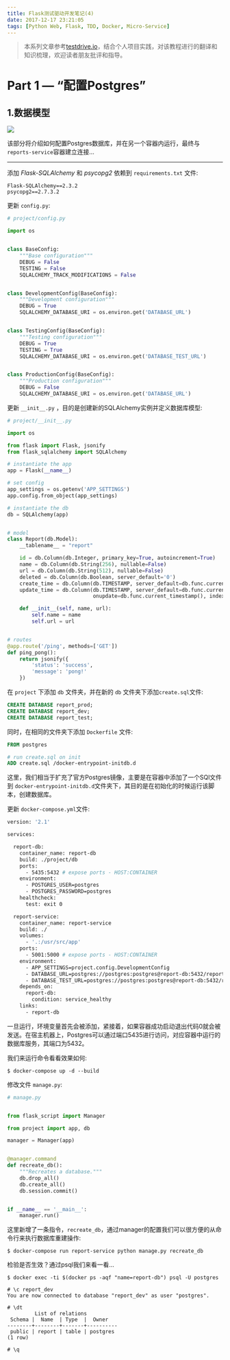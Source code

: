```yaml
---
title: Flask测试驱动开发笔记(4)
date: 2017-12-17 23:21:05
tags: [Python Web, Flask, TDD, Docker, Micro-Service]
---
```


> 本系列文章参考[testdrive.io](https://testdriven.io/part-one-intro/)，结合个人项目实践，对该教程进行的翻译和知识梳理，欢迎读者朋友批评和指导。

# Part 1 — “配置Postgres”

## 1.数据模型

![](https://deepstreamhub.com/open-source/integrations/db-postgres/postgres-deepstream.svg)

该部分将介绍如何配置Postgres数据库，并在另一个容器内运行，最终与 `reports-service`容器建立连接...

------

添加 *Flask-SQLAlchemy* 和 *psycopg2* 依赖到 `requirements.txt` 文件:

```
Flask-SQLAlchemy==2.3.2
psycopg2==2.7.3.2

```

更新 `config.py`:

```python
# project/config.py

import os


class BaseConfig:
    """Base configuration"""
    DEBUG = False
    TESTING = False
    SQLALCHEMY_TRACK_MODIFICATIONS = False


class DevelopmentConfig(BaseConfig):
    """Development configuration"""
    DEBUG = True
    SQLALCHEMY_DATABASE_URI = os.environ.get('DATABASE_URL')


class TestingConfig(BaseConfig):
    """Testing configuration"""
    DEBUG = True
    TESTING = True
    SQLALCHEMY_DATABASE_URI = os.environ.get('DATABASE_TEST_URL')


class ProductionConfig(BaseConfig):
    """Production configuration"""
    DEBUG = False
    SQLALCHEMY_DATABASE_URI = os.environ.get('DATABASE_URL')

```

更新 `__init__.py` ，目的是创建新的SQLAlchemy实例并定义数据库模型:

```python
# project/__init__.py

import os

from flask import Flask, jsonify
from flask_sqlalchemy import SQLAlchemy

# instantiate the app
app = Flask(__name__)

# set config
app_settings = os.getenv('APP_SETTINGS')
app.config.from_object(app_settings)

# instantiate the db
db = SQLAlchemy(app)


# model
class Report(db.Model):
    __tablename__ = "report"

    id = db.Column(db.Integer, primary_key=True, autoincrement=True)
    name = db.Column(db.String(256), nullable=False)
    url = db.Column(db.String(512), nullable=False)
    deleted = db.Column(db.Boolean, server_default='0')
    create_time = db.Column(db.TIMESTAMP, server_default=db.func.current_timestamp(), nullable=False)
    update_time = db.Column(db.TIMESTAMP, server_default=db.func.current_timestamp(),
                            onupdate=db.func.current_timestamp(), index=True)

    def __init__(self, name, url):
        self.name = name
        self.url = url


# routes
@app.route('/ping', methods=['GET'])
def ping_pong():
    return jsonify({
        'status': 'success',
        'message': 'pong!'
    })


```

在 `project` 下添加 `db` 文件夹，并在新的 `db` 文件夹下添加`create.sql`文件:

```sql
CREATE DATABASE report_prod;
CREATE DATABASE report_dev;
CREATE DATABASE report_test;

```

同时，在相同的文件夹下添加 `Dockerfile` 文件:

```dockerfile
FROM postgres

# run create.sql on init
ADD create.sql /docker-entrypoint-initdb.d

```

这里，我们相当于扩充了官方Postgres镜像，主要是在容器中添加了一个SQl文件到 `docker-entrypoint-initdb.d`文件夹下，其目的是在初始化的时候运行该脚本，创建数据库。

更新 `docker-compose.yml`文件:

```dockerfile
version: '2.1'

services:

  report-db:
    container_name: report-db
    build: ./project/db
    ports:
      - 5435:5432 # expose ports - HOST:CONTAINER
    environment:
      - POSTGRES_USER=postgres
      - POSTGRES_PASSWORD=postgres
    healthcheck:
      test: exit 0

  report-service:
    container_name: report-service
    build: ./
    volumes:
      - '.:/usr/src/app'
    ports:
      - 5001:5000 # expose ports - HOST:CONTAINER
    environment:
      - APP_SETTINGS=project.config.DevelopmentConfig
      - DATABASE_URL=postgres://postgres:postgres@report-db:5432/report_dev
      - DATABASE_TEST_URL=postgres://postgres:postgres@report-db:5432/report_test
    depends_on:
      report-db:
        condition: service_healthy
    links:
      - report-db
```

一旦运行，环境变量首先会被添加，紧接着，如果容器成功启动退出代码0就会被发送。在宿主机器上，Postgres可以通过端口5435进行访问，对应容器中运行的数据库服务，其端口为5432。

我们来运行命令看看效果如何:

```
$ docker-compose up -d --build

```

修改文件 `manage.py`:

```python
# manage.py


from flask_script import Manager

from project import app, db

manager = Manager(app)


@manager.command
def recreate_db():
    """Recreates a database."""
    db.drop_all()
    db.create_all()
    db.session.commit()


if __name__ == '__main__':
    manager.run()

```

这里新增了一条指令，`recreate_db`，通过manager的配置我们可以很方便的从命令行来执行数据库重建操作:

```
$ docker-compose run report-service python manage.py recreate_db

```

检验是否生效？通过psql我们来看一看...

```
$ docker exec -ti $(docker ps -aqf "name=report-db") psql -U postgres

# \c report_dev
You are now connected to database "report_dev" as user "postgres".

# \dt
         List of relations
 Schema |  Name  | Type  |  Owner
--------+--------+-------+----------
 public | report | table | postgres
(1 row)

# \q

```
